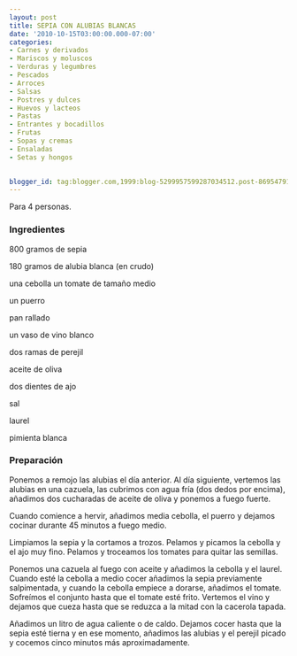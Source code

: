 ```yaml
---
layout: post
title: SEPIA CON ALUBIAS BLANCAS
date: '2010-10-15T03:00:00.000-07:00'
categories:
- Carnes y derivados
- Mariscos y moluscos
- Verduras y legumbres
- Pescados
- Arroces
- Salsas
- Postres y dulces
- Huevos y lacteos
- Pastas
- Entrantes y bocadillos
- Frutas
- Sopas y cremas
- Ensaladas
- Setas y hongos
 

blogger_id: tag:blogger.com,1999:blog-5299957599287034512.post-8695479172011548528
---
```


Para 4 personas.

<h3>Ingredientes</h3>

800 gramos de sepia

180 gramos de alubia blanca (en crudo)

una cebolla un tomate de tamaño medio

un puerro

pan rallado

un vaso de vino blanco

dos ramas de perejil

aceite de oliva

dos dientes de ajo

sal

laurel

pimienta blanca

<h3>Preparación</h3>

Ponemos a remojo las alubias el día anterior. Al día siguiente, vertemos las alubias en una cazuela, las cubrimos con agua fría (dos dedos por encima), añadimos dos cucharadas de aceite de oliva y ponemos a fuego fuerte.

Cuando comience a hervir, añadimos media cebolla, el puerro y dejamos cocinar durante 45 minutos a fuego medio.

Limpiamos la sepia y la cortamos a trozos. Pelamos y picamos la cebolla y el ajo muy fino. Pelamos y troceamos los tomates para quitar las semillas.

Ponemos una cazuela al fuego con aceite y añadimos la cebolla y el laurel. Cuando esté la cebolla a medio cocer añadimos la sepia previamente salpimentada, y cuando la cebolla empiece a dorarse, añadimos el tomate. Sofreímos el conjunto hasta que el tomate esté frito. Vertemos el vino y dejamos que cueza hasta que se reduzca a la mitad con la cacerola tapada.

Añadimos un litro de agua caliente o de caldo. Dejamos cocer hasta que la sepia esté tierna y en ese momento, añadimos las alubias y el perejil picado y cocemos cinco minutos más aproximadamente.

